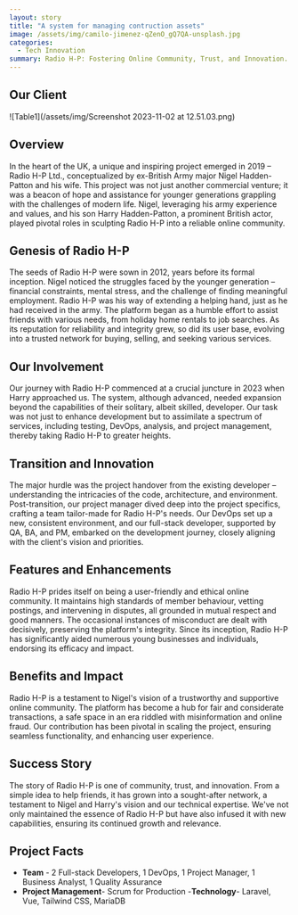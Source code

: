 ```yaml
---
layout: story
title: "A system for managing contruction assets"
image: /assets/img/camilo-jimenez-qZenO_gQ7QA-unsplash.jpg
categories:
  - Tech Innovation
summary: Radio H-P: Fostering Online Community, Trust, and Innovation.
---
```


## Our Client 
![Table1](/assets/img/Screenshot 2023-11-02 at 12.51.03.png)

## Overview
In the heart of the UK, a unique and inspiring project emerged in 2019 – Radio H-P Ltd., conceptualized by ex-British Army major Nigel Hadden-Patton and his wife. This project was not just another commercial venture; it was a beacon of hope and assistance for younger generations grappling with the challenges of modern life. Nigel, leveraging his army experience and values, and his son Harry Hadden-Patton, a prominent British actor, played pivotal roles in sculpting Radio H-P into a reliable online community.

## Genesis of Radio H-P
The seeds of Radio H-P were sown in 2012, years before its formal inception. Nigel noticed the struggles faced by the younger generation – financial constraints, mental stress, and the challenge of finding meaningful employment. Radio H-P was his way of extending a helping hand, just as he had received in the army. The platform began as a humble effort to assist friends with various needs, from holiday home rentals to job searches. As its reputation for reliability and integrity grew, so did its user base, evolving into a trusted network for buying, selling, and seeking various services.

## Our Involvement
Our journey with Radio H-P commenced at a crucial juncture in 2023 when Harry approached us. The system, although advanced, needed expansion beyond the capabilities of their solitary, albeit skilled, developer. Our task was not just to enhance development but to assimilate a spectrum of services, including testing, DevOps, analysis, and project management, thereby taking Radio H-P to greater heights.

## Transition and Innovation
The major hurdle was the project handover from the existing developer – understanding the intricacies of the code, architecture, and environment. Post-transition, our project manager dived deep into the project specifics, crafting a team tailor-made for Radio H-P's needs. Our DevOps set up a new, consistent environment, and our full-stack developer, supported by QA, BA, and PM, embarked on the development journey, closely aligning with the client's vision and priorities.

## Features and Enhancements
Radio H-P prides itself on being a user-friendly and ethical online community. It maintains high standards of member behaviour, vetting postings, and intervening in disputes, all grounded in mutual respect and good manners. The occasional instances of misconduct are dealt with decisively, preserving the platform's integrity. Since its inception, Radio H-P has significantly aided numerous young businesses and individuals, endorsing its efficacy and impact.

## Benefits and Impact
Radio H-P is a testament to Nigel's vision of a trustworthy and supportive online community. The platform has become a hub for fair and considerate transactions, a safe space in an era riddled with misinformation and online fraud. Our contribution has been pivotal in scaling the project, ensuring seamless functionality, and enhancing user experience.

## Success Story
The story of Radio H-P is one of community, trust, and innovation. From a simple idea to help friends, it has grown into a sought-after network, a testament to Nigel and Harry's vision and our technical expertise. We've not only maintained the essence of Radio H-P but have also infused it with new capabilities, ensuring its continued growth and relevance.

## Project Facts
- **Team** - 2 Full-stack Developers, 1 DevOps, 1 Project Manager, 1 Business Analyst, 1 Quality Assurance
- **Project Management**- Scrum for Production
-**Technology**- Laravel, Vue, Tailwind CSS, MariaDB
